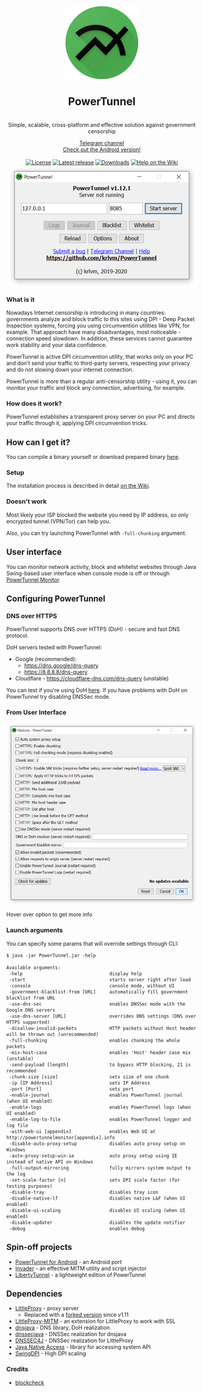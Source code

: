 <div align="center">
<img src="https://raw.githubusercontent.com/krlvm/PowerTunnel/master/images/logo.png" height="192px" width="192px" />
<br><h1>PowerTunnel</h1><br>
Simple, scalable, cross-platform and effective solution against government censorship

<a href="https://t.me/powertunnel_dpi">Telegram channel</a>
<br>
<a href="https://github.com/krlvm/PowerTunnel-Android">Check out the Android version!<a/>
<br><br>
<a href="https://github.com/krlvm/PowerTunnel/blob/master/LICENSE"><img src="https://img.shields.io/github/license/krlvm/PowerTunnel?style=flat-square" alt="License"/></a>
<a href="https://github.com/krlvm/PowerTunnel/releases/latest"><img src="https://img.shields.io/github/v/release/krlvm/PowerTunnel?style=flat-square" alt="Latest release"/></a>
<a href="https://github.com/krlvm/PowerTunnel/releases"><img src="https://img.shields.io/github/downloads/krlvm/PowerTunnel/total?style=flat-square" alt="Downloads"/></a>
<a href="https://github.com/krlvm/PowerTunnel/wiki"><img src="https://img.shields.io/badge/help-wiki-yellow?style=flat-square" alt="Help on the Wiki"/></a>
<br>
<img src="https://raw.githubusercontent.com/krlvm/PowerTunnel/master/images/ui.png" alt="PowerTunnel User Interface" />
</div>

### What is it
Nowadays Internet censorship is introducing in many countries: governments analyze and block traffic to this sites using DPI - Deep Packet Inspection systems, forcing you using circumvention utilities like VPN, for example. That approach have many disadvantages, most noticeable - connection speed slowdown. In addition, these services cannot guarantee work stability and your data confidence.

PowerTunnel is active DPI circumvention utility, that works only on your PC and don't send your traffic to third-party servers, respecting your privacy and do not slowing down your internet connection.

PowerTunnel is more than a regular anti-censorship utility - using it, you can monitor your traffic and block any connection, advertising, for example.

### How does it work?
PowerTunnel establishes a transparent proxy server on your PC and directs your traffic through it, applying DPI circumvention tricks.

## How can I get it?
You can compile a binary yourself or download prepared binary [here](https://github.com/krlvm/PowerTunnel/releases).

### Setup
The installation process is described in detail [on the Wiki](https://github.com/krlvm/PowerTunnel/wiki/Installation).

### Doesn't work
Most likely your ISP blocked the website you need by IP address, so only encrypted tunnel (VPN/Tor) can help you.

Also, you can try launching PowerTunnel with `-full-chunking` argument.

## User interface
You can monitor network activity, block and whitelist websites through Java Swing-based user interface when console mode is off or through [PowerTunnel Monitor](https://github.com/krlvm/PowerTunnel/wiki/PowerTunnel-Monitor).

## Configuring PowerTunnel
### DNS over HTTPS
PowerTunnel supports DNS over HTTPS (DoH) - secure and fast DNS protocol.

DoH servers tested with PowerTunnel:
* Google (recommended):
  * https://dns.google/dns-query
  * https://8.8.8.8/dns-query
* Cloudflare - https://cloudflare-dns.com/dns-query (unstable)

You can test if you're using DoH [here](http://www.whatsmydnsserver.com/). If you have problems with DoH on PowerTunnel try disabling DNSSec mode.

### From User Interface
![User Interface for configuring the program](https://raw.githubusercontent.com/krlvm/PowerTunnel/master/images/options.png "User Interface for configuring the program")

Hover over option to get more info
### Launch arguments
You can specify some params that will override settings through CLI:

```
$ java -jar PowerTunnel.jar -help

Available arguments:
 -help                                display help
 -start                               starts server right after load
 -console                             console mode, without UI
 -government-blacklist-from [URL]     automatically fill government blacklist from URL
 -use-dns-sec                         enables DNSSec mode with the Google DNS servers
 -use-dns-server [URL]                overrides DNS settings (DNS over HTTPS supported)
 -disallow-invalid-packets            HTTP packets without Host header will be thrown out (unrecommended)
 -full-chunking                       enables chunking the whole packets
 -mix-host-case                       enables 'Host' header case mix (unstable)
 -send-payload [length]               to bypass HTTP blocking, 21 is recommended
 -chunk-size [size]                   sets size of one chunk
 -ip [IP Address]                     sets IP Address
 -port [Port]                         sets port
 -enable-journal                      enables PowerTunnel journal (when UI enabled)
 -enable-logs                         enables PowerTunnel logs (when UI enabled)
 -enable-log-to-file                  enables PowerTunnel logger and log file
 -with-web-ui [appendix]              enables Web UI at http://powertunnelmonitor[appendix].info
 -disable-auto-proxy-setup            disables auto proxy setup on Windows
 -auto-proxy-setup-win-ie             auto proxy setup using IE instead of native API on Windows
 -full-output-mirroring               fully mirrors system output to the log
 -set-scale-factor [n]                sets DPI scale factor (for testing purposes)
 -disable-tray                        disables tray icon
 -disable-native-lf                   disables native L&F (when UI enabled)
 -disable-ui-scaling                  disables UI scaling (when UI enabled)
 -disable-updater                     disables the update notifier
 -debug                               enables debug
```

## Spin-off projects
* [PowerTunnel for Android](https://github.com/krlvm/PowerTunnel-Android) - an Android port
* [Invader](https://github.com/krlvm/Invader) - an effective MITM utility and script injector
* [LibertyTunnel](https://github.com/krlvm/PowerTunnel/tree/libertytunnel) - a lightweight edition of PowerTunnel 

## Dependencies
* [LittleProxy](https://github.com/adamfisk/LittleProxy) - proxy server
  * Replaced with a [forked version](https://github.com/mrog/LittleProxy) since v1.11
* [LittleProxy-MITM](https://github.com/ganskef/LittleProxy-mitm) - an extension for LittleProxy to work with SSL
* [dnsjava](https://github.com/dnsjava/dnsjava) - DNS library, DoH realization
* [dnssecjava](https://github.com/ibauersachs/dnssecjava) - DNSSec realization for dnsjava
* [DNSSEC4J](https://github.com/adamfisk/DNSSEC4J) - DNSSec realization for LittleProxy
* [Java Native Access](https://github.com/java-native-access/jna) - library for accessing system API
* [SwingDPI](https://github.com/krlvm/SwingDPI) - High DPI scaling

### Credits
* [blockcheck](https://github.com/ValdikSS/blockcheck)
